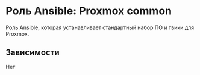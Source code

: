 # Роль Ansible: Proxmox common

Роль Ansible, которая устанавливает стандартный набор ПО и твики для Proxmox.

## Зависимости

Нет
